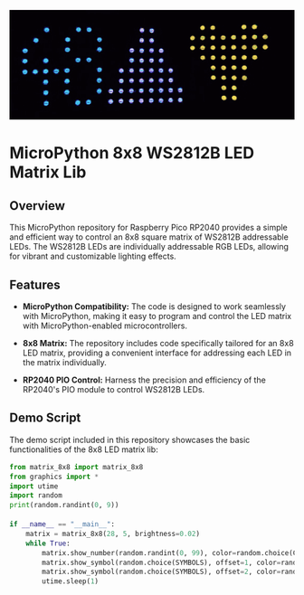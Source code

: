![schema](https://github.com/Vitaris/8x8-Matrix-WS2812B/blob/main/pics/8x8_matrix_demo.gif)
# MicroPython 8x8 WS2812B LED Matrix Lib

## Overview

This MicroPython repository for Raspberry Pico RP2040 provides a simple and efficient way to control an 8x8 square matrix of WS2812B addressable LEDs. The WS2812B LEDs are individually addressable RGB LEDs, allowing for vibrant and customizable lighting effects.

## Features

- **MicroPython Compatibility:** The code is designed to work seamlessly with MicroPython, making it easy to program and control the LED matrix with MicroPython-enabled microcontrollers.

- **8x8 Matrix:** The repository includes code specifically tailored for an 8x8 LED matrix, providing a convenient interface for addressing each LED in the matrix individually.

- **RP2040 PIO Control:** Harness the precision and efficiency of the RP2040's PIO module to control WS2812B LEDs.

## Demo Script

The demo script included in this repository showcases the basic functionalities of the 8x8 LED matrix lib:

```python
from matrix_8x8 import matrix_8x8
from graphics import *
import utime
import random
print(random.randint(0, 9))

if __name__ == "__main__":
    matrix = matrix_8x8(28, 5, brightness=0.02)
    while True:
        matrix.show_number(random.randint(0, 99), color=random.choice(COLORS))
        matrix.show_symbol(random.choice(SYMBOLS), offset=1, color=random.choice(COLORS))
        matrix.show_symbol(random.choice(SYMBOLS), offset=2, color=random.choice(COLORS))
        utime.sleep(1)
